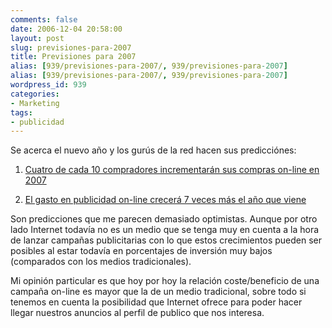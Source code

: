 ```yaml
---
comments: false
date: 2006-12-04 20:58:00
layout: post
slug: previsiones-para-2007
title: Previsiones para 2007
alias: [939/previsiones-para-2007/, 939/previsiones-para-2007]
alias: [939/previsiones-para-2007/, 939/previsiones-para-2007]
wordpress_id: 939
categories:
- Marketing
tags:
- publicidad
---
```


Se acerca el nuevo año y los gurús de la red hacen sus predicciónes:






  1. [Cuatro de cada 10 compradores incrementarán sus compras on-line en 2007](http://www.marketingvox.com/archives/2006/12/04/four-of-ten-online-shoppers-to-up-spending/)


  2. [El gasto en publicidad on-line crecerá 7 veces más el año que viene](http://www.marketingvox.com/archives/2006/12/04/online-ad-spend-growth-seven-times-overall-ad-markets/)




Son predicciones que me parecen demasiado optimistas.  Aunque por otro lado Internet todavía no es un medio que se tenga muy en cuenta a la hora de lanzar campañas publicitarias con lo que estos crecimientos pueden ser posibles al estar todavía en porcentajes de inversión muy bajos (comparados con los medios tradicionales).




Mi opinión particular es que hoy por hoy la relación coste/beneficio de una campaña on-line es mayor que la de un medio tradicional, sobre todo si tenemos en cuenta la posibilidad que Internet ofrece para poder hacer llegar nuestros anuncios al perfil de publico que nos interesa.
